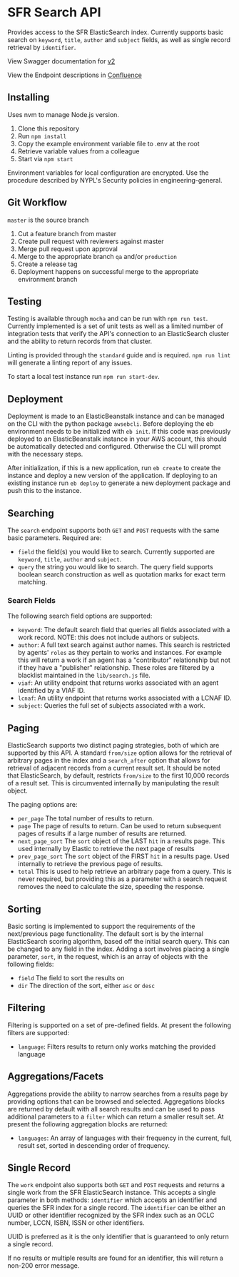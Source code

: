 # SFR Search API

Provides access to the SFR ElasticSearch index. Currently supports basic search on `keyword`, `title`, `author` and `subject` fields, as well as single record retrieval by `identifier`.

View Swagger documentation for [v2](https://dev-platformdocs.nypl.org)

View the Endpoint descriptions in [Confluence](https://confluence.nypl.org/display/SFR/Search+API)

## Installing

Uses nvm to manage Node.js version.

1. Clone this repository
2. Run `npm install`
3. Copy the example environment variable file to .env at the root
4. Retrieve variable values from a colleague
5. Start via `npm start`

Environment variables for local configuration are encrypted. Use the procedure described by NYPL's Security policies in engineering-general.

## Git Workflow

`master` is the source branch

1. Cut a feature branch from master
2. Create pull request with reviewers against master
3. Merge pull request upon approval
4. Merge to the appropriate branch `qa` and/or `production`
5. Create a release tag
6. Deployment happens on successful merge to the appropriate environment branch

## Testing

Testing is available through `mocha` and can be run with `npm run test`. Currently implemented is a set of unit tests as well as a limited number of integration tests that verify the API's connection to an ElasticSearch cluster and the ability to return records from that cluster.

Linting is provided through the `standard` guide and is required. `npm run lint` will generate a linting report of any issues.

To start a local test instance run `npm run start-dev`.

## Deployment

Deployment is made to an ElasticBeanstalk instance and can be managed on the CLI with the python package `awsebcli`. Before deploying the eb environment needs to be initialized with `eb init`. If this code was previously deployed to an ElasticBeanstalk instance in your AWS account, this should be automatically detected and configured. Otherwise the CLI will prompt with the necessary steps.

After initialization, if this is a new application, run `eb create` to create the instance and deploy a new version of the application. If deploying to an existing instance run `eb deploy` to generate a new deployment package and push this to the instance.

## Searching

The `search` endpoint supports both `GET` and `POST` requests with the same basic parameters. Required are:

- `field` the field(s) you would like to search. Currently supported are `keyword`, `title`, `author` and `subject`.
- `query` the string you would like to search. The query field supports boolean search construction as well as quotation marks for exact term matching.

### Search Fields

The following search field options are supported:

- `keyword`: The default search field that queries all fields associated with a work record. NOTE: this does not include authors or subjects.
- `author`: A full text search against author names. This search is restricted by agents' `roles` as they pertain to works and instances. For example this will return a work if an agent has a "contributor" relationship but not if they have a "publisher" relationship. These roles are filtered by a blacklist maintained in the `lib/search.js` file.
- `viaf`: An utility endpoint that returns works associated with an agent identified by a VIAF ID.
- `lcnaf`: An utility endpoint that returns works associated with a LCNAF ID.
- `subject`: Queries the full set of subjects associated with a work.

## Paging

ElasticSearch supports two distinct paging strategies, both of which are supported by this API. A standard `from/size` option allows for the retrieval of arbitrary pages in the index and a `search_after` option that allows for retrieval of adjacent records from a current result set. It should be noted that ElasticSearch, by default, restricts `from/size` to the first 10,000 records of a result set. This is circumvented internally by manipulating the result object.

The paging options are:

- `per_page` The total number of results to return.
- `page` The page of results to return. Can be used to return subsequent pages of results if a large number of results are returned.
- `next_page_sort` The `sort` object of the LAST `hit` in a results page. This used internally by Elastic to retrieve the next page of results
- `prev_page_sort` The `sort` object of the FIRST `hit` in a results page. Used internally to retrieve the previous page of results.
- `total` This is used to help retrieve an arbitrary page from a query. This is never required, but providing this as a parameter with a search request removes the need to calculate the size, speeding the response.

## Sorting

Basic sorting is implemented to support the requirements of the next/previous page functionality. The default sort is by the internal ElasticSearch scoring algorithm, based off the initial search query. This can be changed to any field in the index. Adding a sort involves placing a single parameter, `sort`, in the request, which is an array of objects with the following fields:

- `field` The field to sort the results on
- `dir` The direction of the sort, either `asc` or `desc`

## Filtering

Filtering is supported on a set of pre-defined fields. At present the following filters are supported:

- `language`: Filters results to return only works matching the provided language

## Aggregations/Facets

Aggregations provide the ability to narrow searches from a results page by providing options that can be browsed and selected. Aggregations blocks are returned by default with all search results and can be used to pass additional parameters
to a `filter` which can return a smaller result set. At present the following aggregation blocks are returned:

- `languages`: An array of languages with their frequency in the current, full, result set, sorted in descending order of frequency.

## Single Record

The `work` endpoint also supports both `GET` and `POST` requests and returns a single work from the SFR ElasticSearch instance. This accepts a single parameter in both methods: `identifier` which accepts an identifier and queries the SFR index for a single record. The `identifier` can be either an UUID or other identifier recognized by the SFR index such as an OCLC number, LCCN, ISBN, ISSN or other identifiers.

UUID is preferred as it is the only identifier that is guaranteed to only return a single record.

If no results or multiple results are found for an identifier, this will return a non-200 error message.